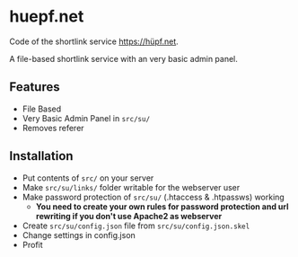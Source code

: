 # huepf.net

Code of the shortlink service https://hüpf.net.

A file-based shortlink service with an very basic admin panel.

## Features

- File Based
- Very Basic Admin Panel in `src/su/`
- Removes referer

## Installation

- Put contents of `src/` on your server
- Make `src/su/links/` folder writable for the webserver user
- Make password protection of `src/su/` (.htaccess & .htpassws) working
  - **You need to create your own rules for password protection and url rewriting if you don't use Apache2 as webserver**
- Create `src/su/config.json` file from `src/su/config.json.skel`
- Change settings in config.json
- Profit
